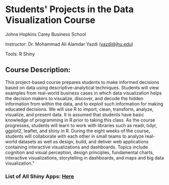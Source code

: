 # Students' Projects in the Data Visualization Course

Johns Hopkins Carey Business School

Instructor: Dr. Mohammad Ali Alamdar Yazdi (yazdi@jhu.edu)

Tools: R Shiny

## Course Description:

This project-based course prepares students to make informed decisions based on data using descriptive-analytical techniques. Students will view examples from real-world business cases in which data visualization helps the decision makers to visualize, discover, and decode the hidden information from within the data, and to exploit such information for making educated decisions. We will use R to import, clean, transform, analyze, visualize, and present data. It is assumed that students have basic knowledge of programming in R prior to taking this class. As the course progresses, students will learn to work with libraries such as readr, tidyr, ggplot2, leaflet, and shiny in R. During the eight weeks of the course, students will collaborate with each other in small teams to analyze real-world datasets as well as design, build, and deliver web applications containing interactive visualizations and dashboards. Topics include cognition and visual perception, design principles, fundamental charts, interactive visualizations, storytelling in dashboards, and maps and big data visualization."

### List of All Shiny Apps: [Here](https://docs.google.com/spreadsheets/d/1bslTvPrOe67DY1Yz-ojWWuSstVWI7j1ibGfCo8N8vrU/edit#gid=0)
